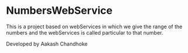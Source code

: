 # NumbersWebService

This is a project based on webServices in which we give the range of the numbers and the webServices is called particular to that number.

Developed by 
Aakash Chandhoke
